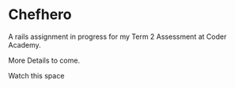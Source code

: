 # Chefhero

A rails assignment in progress for my Term 2 Assessment at Coder Academy.

More Details to come.

Watch this space